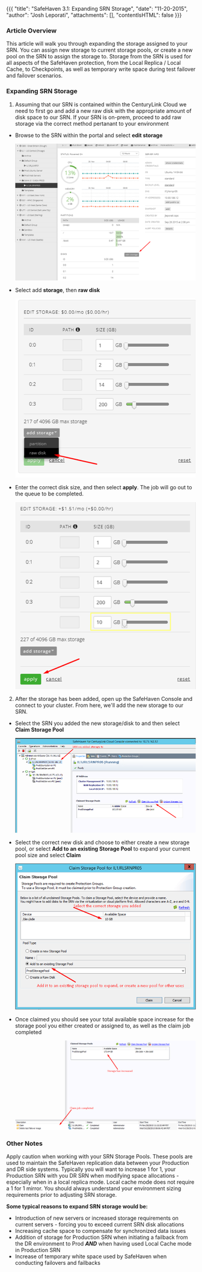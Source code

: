 {{{
  "title": "SafeHaven 3.1: Expanding SRN Storage",
  "date": "11-20-2015",
  "author": "Josh Leporati",
  "attachments": [],
  "contentIsHTML": false
}}}

### Article Overview
This article will walk you through expanding the storage assigned to your SRN.  You can assign new storage to current storage pools, or create a new pool on the SRN to assign the storage to.  Storage from the SRN is used for all aspects of the SafeHaven protection, from the Local Replica / Local Cache, to Checkpoints, as well as temporary write space during test failover and failover scenarios.

### Expanding SRN Storage

1. Assuming that our SRN is contained within the CenturyLink Cloud we need to first go and add a new raw disk with the appropriate amount of disk space to our SRN.  If your SRN is on-prem, proceed to add raw storage via the correct method pertanant to your environment

  - Browse to the SRN within the portal and select **edit storage**

    ![EXPAND](../images/safehaven-expand-srn-storage-1.png)

  - Select add **storage**, then **raw disk**

    ![RAWDISK](../images/safehaven-expand-srn-storage-2.png)

  - Enter the correct disk size, and then select **apply**.  The job will go out to the queue to be completed.

    ![DISKSIZE](../images/safehaven-expand-srn-storage-3.png)

2. After the storage has been added, open up the SafeHaven Console and connect to your cluster.  From here, we'll add the new storage to our SRN.

  - Select the SRN you added the new storage/disk to and then select **Claim Storage Pool**

    ![CLAIM](../images/safehaven-expand-srn-storage-4.png)

  - Select the correct new disk and choose to either create a new storage pool, or select **Add to an existing Storage Pool** to expand your current pool size and select **Claim**

    ![ADDCLAIM](../images/safehaven-expand-srn-storage-5.png)

  - Once claimed you should see your total available space increase for the storage pool you either created or assigned to, as well as the claim job completed

    ![COMPLETED](../images/safehaven-expand-srn-storage-6.png)

### Other Notes

Apply caution when working with your SRN Storage Pools.  These pools are used to maintain the SafeHaven replication data between your Production and DR side systems.  Typically you will want to increase 1 for 1, your Production SRN with you DR SRN when modifying space allocations - especially when in a local replica mode.  Local cache mode does not require a 1 for 1 mirror.  You should always understand your environment sizing requirements prior to adjusting SRN storage.

**Some typical reasons to expand SRN storage would be:**

  - Introduction of new servers or increased storage requirements on current servers - forcing you to exceed current SRN disk allocations
  - Increasing cache space to compensate for synchronized data issues
  - Addition of storage for Production SRN when initiating a failback from the DR environment to Prod ***AND*** when having used Local Cache mode in Production SRN
  - Increase of temporary white space used by SafeHaven when conducting failovers and failbacks
